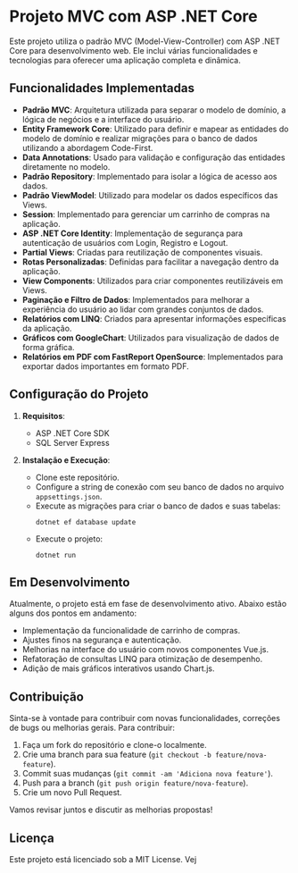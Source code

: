 # Projeto MVC com ASP .NET Core

Este projeto utiliza o padrão MVC (Model-View-Controller) com ASP .NET Core para desenvolvimento web. Ele inclui várias funcionalidades e tecnologias para oferecer uma aplicação completa e dinâmica.

## Funcionalidades Implementadas

- **Padrão MVC**: Arquitetura utilizada para separar o modelo de domínio, a lógica de negócios e a interface do usuário.
- **Entity Framework Core**: Utilizado para definir e mapear as entidades do modelo de domínio e realizar migrações para o banco de dados utilizando a abordagem Code-First.
- **Data Annotations**: Usado para validação e configuração das entidades diretamente no modelo.
- **Padrão Repository**: Implementado para isolar a lógica de acesso aos dados.
- **Padrão ViewModel**: Utilizado para modelar os dados específicos das Views.
- **Session**: Implementado para gerenciar um carrinho de compras na aplicação.
- **ASP .NET Core Identity**: Implementação de segurança para autenticação de usuários com Login, Registro e Logout.
- **Partial Views**: Criadas para reutilização de componentes visuais.
- **Rotas Personalizadas**: Definidas para facilitar a navegação dentro da aplicação.
- **View Components**: Utilizados para criar componentes reutilizáveis em Views.
- **Paginação e Filtro de Dados**: Implementados para melhorar a experiência do usuário ao lidar com grandes conjuntos de dados.
- **Relatórios com LINQ**: Criados para apresentar informações específicas da aplicação.
- **Gráficos com GoogleChart**: Utilizados para visualização de dados de forma gráfica.
- **Relatórios em PDF com FastReport OpenSource**: Implementados para exportar dados importantes em formato PDF.

## Configuração do Projeto

1. **Requisitos**:
   - ASP .NET Core SDK
   - SQL Server Express

2. **Instalação e Execução**:
   - Clone este repositório.
   - Configure a string de conexão com seu banco de dados no arquivo `appsettings.json`.
   - Execute as migrações para criar o banco de dados e suas tabelas:
     ```
     dotnet ef database update
     ```
   - Execute o projeto:
     ```
     dotnet run
     ```

## Em Desenvolvimento

Atualmente, o projeto está em fase de desenvolvimento ativo. Abaixo estão alguns dos pontos em andamento:

- Implementação da funcionalidade de carrinho de compras.
- Ajustes finos na segurança e autenticação.
- Melhorias na interface do usuário com novos componentes Vue.js.
- Refatoração de consultas LINQ para otimização de desempenho.
- Adição de mais gráficos interativos usando Chart.js.

## Contribuição

Sinta-se à vontade para contribuir com novas funcionalidades, correções de bugs ou melhorias gerais. Para contribuir:

1. Faça um fork do repositório e clone-o localmente.
2. Crie uma branch para sua feature (`git checkout -b feature/nova-feature`).
3. Commit suas mudanças (`git commit -am 'Adiciona nova feature'`).
4. Push para a branch (`git push origin feature/nova-feature`).
5. Crie um novo Pull Request.

Vamos revisar juntos e discutir as melhorias propostas!

## Licença

Este projeto está licenciado sob a MIT License. Vej
